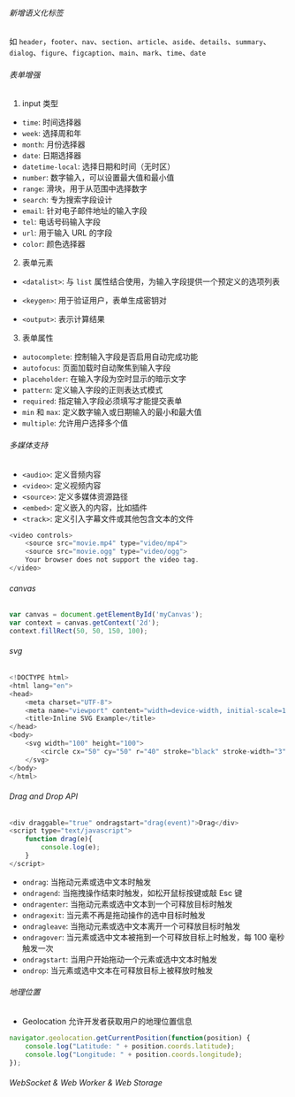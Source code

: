 ###### 新增语义化标签

如 `header`，`footer`、`nav`、`section`、`article`、`aside`、`details`、`summary`、`dialog`、`figure`、`figcaption`、`main`、`mark`、`time`、`date`

###### 表单增强

1. input 类型

- `time`: 时间选择器
- `week`: 选择周和年
- `month`: 月份选择器
- `date`: 日期选择器
- `datetime-local`: 选择日期和时间（无时区）
- `number`: 数字输入，可以设置最大值和最小值
- `range`: 滑块，用于从范围中选择数字
- `search`: 专为搜索字段设计
- `email`: 针对电子邮件地址的输入字段
- `tel`: 电话号码输入字段
- `url`: 用于输入 URL 的字段
- `color`: 颜色选择器

2. 表单元素

- `<datalist>`: 与 `list` 属性结合使用，为输入字段提供一个预定义的选项列表
* `<keygen>`: 用于验证用户，表单生成密钥对
- `<output>`: 表示计算结果

3. 表单属性

- `autocomplete`: 控制输入字段是否启用自动完成功能
- `autofocus`: 页面加载时自动聚焦到输入字段
- `placeholder`: 在输入字段为空时显示的暗示文字
- `pattern`: 定义输入字段的正则表达式模式
- `required`: 指定输入字段必须填写才能提交表单
- `min` 和 `max`: 定义数字输入或日期输入的最小和最大值
- `multiple`: 允许用户选择多个值

###### 多媒体支持

- `<audio>`: 定义音频内容
- `<video>`: 定义视频内容
- `<source>`: 定义多媒体资源路径
- `<embed>`: 定义嵌入的内容，比如插件
- `<track>`: 定义引入字幕文件或其他包含文本的文件

```JavaScript
<video controls>
    <source src="movie.mp4" type="video/mp4">
    <source src="movie.ogg" type="video/ogg">
    Your browser does not support the video tag.
</video>
```

###### canvas 

```JavaScript
var canvas = document.getElementById('myCanvas');
var context = canvas.getContext('2d');
context.fillRect(50, 50, 150, 100);
```

###### svg

```JavaScript
<!DOCTYPE html>
<html lang="en">
<head>
    <meta charset="UTF-8">
    <meta name="viewport" content="width=device-width, initial-scale=1.0">
    <title>Inline SVG Example</title>
</head>
<body>
    <svg width="100" height="100">
        <circle cx="50" cy="50" r="40" stroke="black" stroke-width="3" fill="red" />
    </svg>
</body>
</html>
```

###### Drag and Drop API

```JavaScript
<div draggable="true" ondragstart="drag(event)">Drag</div>
<script type="text/javascript">
    function drag(e){
        console.log(e);
    }
</script>
```

- `ondrag`: 当拖动元素或选中文本时触发
- `ondragend`: 当拖拽操作结束时触发，如松开鼠标按键或敲 Esc 键
- `ondragenter`: 当拖动元素或选中文本到一个可释放目标时触发
- `ondragexit`: 当元素不再是拖动操作的选中目标时触发
- `ondragleave`: 当拖动元素或选中文本离开一个可释放目标时触发
- `ondragover`: 当元素或选中文本被拖到一个可释放目标上时触发，每 100 毫秒触发一次
- `ondragstart`: 当用户开始拖动一个元素或选中文本时触发
- `ondrop`: 当元素或选中文本在可释放目标上被释放时触发

###### 地理位置

- Geolocation 允许开发者获取用户的地理位置信息

```JavaScript
navigator.geolocation.getCurrentPosition(function(position) {
    console.log("Latitude: " + position.coords.latitude);
    console.log("Longitude: " + position.coords.longitude);
});
```

###### WebSocket & Web Worker & Web Storage
